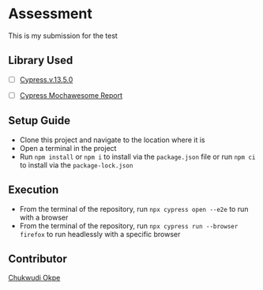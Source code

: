 # Assessment

This is my submission for the test

## Library Used
* [ ] [Cypress.v.13.5.0](https://www.npmjs.com/package/cypress)
- [ ] [Cypress Mochawesome Report](https://www.npmjs.com/package/cypress-mochawesome-reporter)

## Setup Guide
* Clone this project and navigate to the location where it is
* Open a terminal in the project
* Run `npm install` or `npm i` to install via the `package.json` file or run `npm ci` to install via the `package-lock.json`

## Execution

* From the terminal of the repository, run `npx cypress open --e2e` to run with a browser
* From the terminal of the repository, run `npx cypress run --browser firefox` to run headlessly with a specific browser

## Contributor
[Chukwudi Okpe](https://www.linkedin.com/in/chukwudi-okpe-42b678171/)
